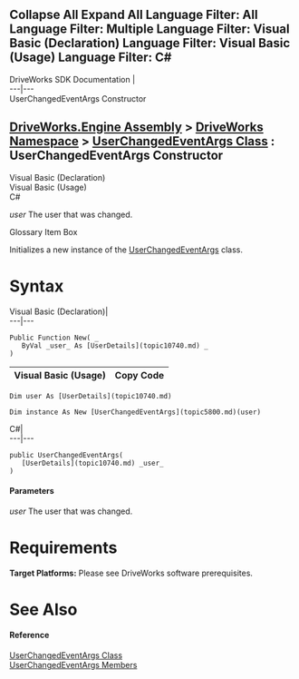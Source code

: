        

 Collapse All Expand All  Language Filter: All  Language Filter: Multiple  Language Filter: Visual Basic (Declaration) Language Filter: Visual Basic (Usage) Language Filter: C#  
---  
DriveWorks SDK Documentation  |   
---|---  
UserChangedEventArgs Constructor   
  
[DriveWorks.Engine Assembly](topic2156.md) > [DriveWorks Namespace](topic2159.md) > [UserChangedEventArgs Class](topic5800.md) : UserChangedEventArgs Constructor  
---  
  
Visual Basic (Declaration)    
Visual Basic (Usage)    
C# 

_user_
    The user that was changed.

Glossary Item Box

Initializes a new instance of the [UserChangedEventArgs](topic5800.md) class. 

# Syntax

Visual Basic (Declaration)|   
---|---  
      
    
    Public Function New( _
       ByVal _user_ As [UserDetails](topic10740.md) _
    )  
  
Visual Basic (Usage)| Copy Code  
---|---  
      
    
    Dim user As [UserDetails](topic10740.md)
     
    Dim instance As New [UserChangedEventArgs](topic5800.md)(user)  
  
C#|   
---|---  
      
    
    public UserChangedEventArgs( 
       [UserDetails](topic10740.md) _user_
    )  
  
#### Parameters

 _user_
    The user that was changed.

# Requirements

**Target Platforms:** Please see DriveWorks software prerequisites.

# See Also

#### Reference

[UserChangedEventArgs Class](topic5800.md)   
[UserChangedEventArgs Members](topic5801.md)


